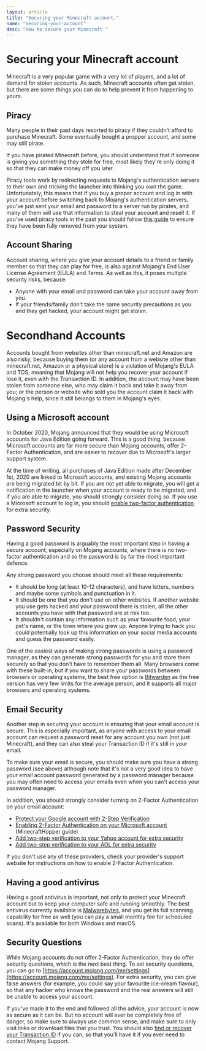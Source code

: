 ```yaml
---
layout: article
title: "Securing your Minecraft account."
name: "securing-your-account"
desc: "How to secure your Minecraft "
---
```

# Securing your Minecraft account

Minecraft is a very popular game with a very lot of players, and a lot of demand for stolen accounts. As such, Minecraft accounts often get stolen, but there are some things you can do to help prevent it from happening to yours.

## Piracy
Many people in their past days resorted to piracy if they couldn't afford to purchase Minecraft. Some eventually bought a propper account, and some may still pirate.

If you have pirated Minecraft before, you should understand that if someone is giving you something they stole for free, most likely they're only doing it so that they can make money off you later. 

Piracy tools work by redirecting requests to Mojang's authentication servers to their own and tricking the launcher into thinking you own the game. Unfortunately, this means that if you buy a proper account and log in with your account before switching back to Mojang's authentication servers, you've just sent your email and password to a server run by pirates, and many of them will use that information to steal your account and resell it. If you've used piracy tools in the past you should follow [this guide](/_help/hosts-file/index.markdown) to ensure they have been fully removed from your system.

## Account Sharing
Account sharing, where you give your account details to a friend or family member so that they can play for free, is also against Mojang's End User License Agreement (EULA) and Terms. As well as this, it poses multiple security risks, because:

- Anyone with your email and password can take your account away from you.
- If your friends/family don't take the same security precautions as you and they get hacked, your account might get stolen.

# Secondhand Accounts
Accounts bought from websites other than minecraft.net and Amazon are also risky, because buying them (or any account from a website other than minecraft.net, Amazon or a physical store) is a violation of Mojang's EULA and TOS, meaning that Mojang will not help you recover your account if lose it, even with the Transaction ID.  In addition, the account may have been stolen from someone else, who may claim it back and take it away from you; or the person or website who sold you the account claim it back with Mojang's help, since it still belongs to them in Mojang's eyes.

## Using a Microsoft account
In October 2020, Mojang announced that they would be using Microsoft accounts for Java Edition going forward. This is a good thing, because Microsoft accounts are far more secure than Mojang accounts, offer 2-Factor Authentication, and are easier to recover due to Microsoft's larger support system.

At the time of writing, all purchases of Java Edition made after December 1st, 2020 are linked to Microsoft accounts, and existing Mojang accounts are being migrated bit by bit. If you are not yet able to migrate, you will get a notification in the launcher when your account is ready to be migrated, and if you are able to migrate, you should strongly consider doing so. If you use a Microsoft account to log in, you should [enable two-factor authentication](/_help/about-two-factor-authentication) for extra security.

## Password Security
Having a good password is arguably the most important step in having a secure account, especially on Mojang accounts, where there is no two-factor authentication and so the password is by far the most important defence.

Any strong password you choose should meet all these requirements:

- It should be long (at least 10-12 characters), and have letters, numbers and maybe some symbols and punctuation in it.
- It should be one that you don't use on other websites. If another website you use gets hacked and your password there is stolen, all the other accounts you have with that password are at risk too.
- It shouldn't contain any information such as your favourite food, your pet's name, or the town where you grew up. Anyone trying to hack you could potentially look up this information on your social media accounts and guess the password easily.

One of the easiest ways of making strong passwords is using a password manager, as they can generate strong passwords for you and store them securely so that you don't have to remember them all. Many browsers come with these built-in, but if you want to share your passwords between browsers or operating systems, the best free option is [Bitwarden](https://bitwarden.com/download/) as the free version has very few limits for the average person, and it supports all major browsers and operating systems.

## Email Security
Another step in securing your account is ensuring that your email account is secure. This is especially important, as anyone with access to your email account can request a password reset for any account you own (not just Minecraft), and they can also steal your Transaction ID if it's still in your email.

To make sure your email is secure, you should make sure you have a strong password (see above) although note that it's not a very good idea to have your email account password generated by a password manager because you may often need to access your emails even when you can't access your password manager.

In addition, you should strongly consider turning on 2-Factor Authentication on your email account:

- [Protect your Google account with 2-Step Verification](https://support.google.com/accounts/answer/185839)
- [Enabling 2-Factor Authentication on your Microsoft account](https://minecrafthopper.net) (MinecraftHopper guide)
- [Add two-step verification to your Yahoo account for extra security](https://help.yahoo.com/kb/SLN5013.html)
- [Add two-step verification to your AOL for extra security](https://help.aol.com/articles/2-step-verification-stronger-than-your-password-alone)

If you don't use any of these providers, check your provider's support website for instructions on how to enable 2-Factor Authentication.

## Having a good antivirus
Having a good antivirus is important, not only to protect your Minecraft account but to keep your computer safe and running smoothly. The best antivirus currently available is [Malwarebytes](https://malwarebytes.com), and you get its full scanning capability for free as well (you can pay a small monthly fee for scheduled scans). It's available for both Windows and macOS.

## Security Questions
While Mojang accounts do not offer 2-Factor Authentication, they do offer security questions, which is the next best thing. To set security questions, you can go to [https://account.mojang.com/me/settings](https://account.mojang.com/me/settings). For extra security, you can give false answers (for example, you could say your favourite ice-cream flavour), so that any hacker who knows the password and the real answers will still be unable to access your account.

If you've made it to the end and followed all the advice, your account is now as secure as it can be. But no account will ever be completely free of danger, so make sure to always use common sense, and make sure to only visit links or download files that you trust. You should also [find or recover your Transaction ID](https://help.minecraft.net/hc/en-us/articles/360029977371) if you can, so that you'll have it if you ever need to contact Mojang Support.